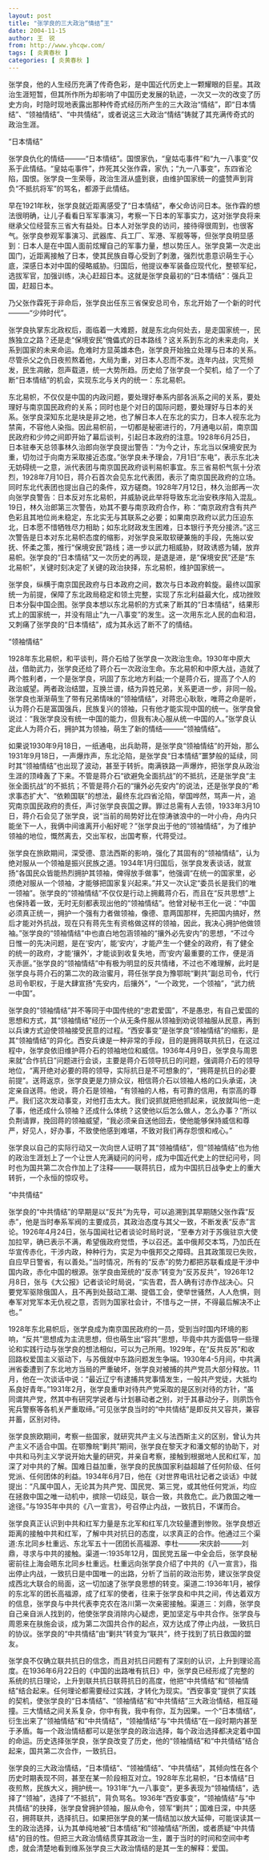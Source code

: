 ```yaml
---
layout: post
title: "张学良的三大政治“情结”王"
date: 2004-11-15
author: 王　锐
from: http://www.yhcqw.com/
tags: [ 炎黄春秋 ]
categories: [ 炎黄春秋 ]
---
```





张学良，他的人生经历充满了传奇色彩，是中国近代历史上一颗耀眼的巨星。其政治生涯短暂，但其所作所为却影响了中国历史发展的轨迹，一次又一次的改变了历史方向，时隐时现地表露出那种传奇式经历所产生的三大政治“情结”，即“日本情结”、“领袖情结”、“中共情结”，或者说这三大政治“情结”铸就了其充满传奇式的政治生涯。

“日本情结”


张学良仇化的情结———“日本情结”。国恨家仇，“皇姑屯事件”和“九一八事变”仅系于此情结。“皇姑屯事件”，炸死其父张作霖，家仇；“九一八事变”，东四省沦陷，国恨。张学良一生荣辱，政治生涯从盛到衰，由维护国家统一的盛赞声到背负“不抵抗将军”的骂名，都源于此情结。


早在1921年秋，张学良就近距离感受了“日本情结”，奉父命访问日本。张作霖的想法很明确，让儿子看看日军军事演习，考察一下日本的军事实力，这对张学良将来继承父位经营东三省大有益处。日本人对张学良的访问，接待得很周到，也很客气。张学良参观军事演习、武器库、兵工厂、军港、军舰等等，但张学良明显感到：日本人是在中国人面前炫耀自己的军事力量，想以势压人。张学良第一次走出国门，近距离接触了日本，使其民族自尊心受到了刺激，强烈忧患意识萌生于心底，深感日本对中国的侵略威胁。归国后，他提议奉军装备应现代化，整顿军纪，选拔军官，加强训练，决心赶超日本。这就是张学良最初的“日本情结”：强兵卫国，赶超日本。

乃父张作霖死于非命后，张学良出任东三省保安总司令，东北开始了一个新的时代———“少帅时代”。


张学良执掌东北政权后，面临着一大难题，就是东北向何处去，是走国家统一，民族独立之路？还是走“保境安民”傀儡式的日本路线？这关系到东北的未来走向，关系到国家的未来命运。危难时方显英雄本色，张学良开始独立处理与日本的关系。尽管杀父之仇日夜煎熬着他，大局为重，对日本人忍而不发。连年内战，灾荒频发，民生凋敝，怨声载道，统一大势所趋。历史给了张学良一个契机，给了一个了断“日本情结”的机会，实现东北与关内的统一：东北易帜。


东北易帜，不仅仅是中国的内政问题，要处理好奉系内部各派系之间的关系，要处理好与南京国民政府的关系；同时也是个对日的国际问题，要处理好与日本的关系。张学良深知东北是块是非之地，也了解日本人在东北的实力，日本人视东北为禁脔，不容他人染指。因此易帜前，一切都是秘密进行的，7月通电以前，南京国民政府和少帅之间即开始了幕后谈判，引起日本政府的注意。1928年6月25日，日本驻奉天总领事林久治郎向张学良提出警告：“为今之计，东北当以保境安民为重，切勿过于向南方采取接近态度。”张学良未予理会，7月1日“东电”，表示东北决无妨碍统一之意，派代表团与南京国民政府谈判易帜事宜。东三省易帜气氛十分浓烈，1928年7月10日，蒋介石首次会见东北代表团，表示了南京国民政府的立场。同时东北代表团也提出自己的条件，双方磋商。1928年7月12日，林久治郎再一次向张学良警告：日本反对东北易帜，并威胁说此举将导致东北治安秩序陷入混乱。19日，林久治郎第三次警告，劝其不要与南京政府合作，称：“南京政府含有共产色彩且其地位尚未稳定，东北实无与其联系之必要；如果南京政府以武力压迫东北，日本愿不惜牺牲尽力相助；如东北财政发生困难，日本银行予充分接济。”这三次警告是日本对东北易帜态度的缩影，对张学良采取软硬兼施的手段，先施以安抚、怀柔之策，推行“保境安民”路线；进一步以武力相威胁，财政诱惑为辅，放弃易帜。张学良的“日本情结”又一次历史的再现，是退是进，是“保境安民”还是“东北易帜”，关键时刻决定了关键的政治抉择，东北易帜，维护国家统一。


张学良，纵横于南京国民政府与日本政府之间，数次与日本政府斡旋。最终以国家统一为前提，保障了东北政局稳定和领土完整，实现了东北利益最大化，成功挫败日本分裂中国企图。张学良本想以东北易帜的方式来了断其的“日本情结”，结果形式上的国家统一，并没有阻止“九一八事变”的发生。这一次用东北人民的血和泪，又刺痛了张学良的“日本情结”，成为其永远了断不了的情结。

“领袖情结”


1928年东北易帜，和平谈判，蒋介石给了张学良一次政治生命。1930年中原大战，借助武力，张学良还给了蒋介石一次政治生命。东北易帜和中原大战，造就了两个胜利者，一个是张学良，巩固了东北地方利益;一个是蒋介石，提高了个人的政治威望。两者政治结盟，互换兰谱，结为异姓兄弟，关系更进一步，非同一般。张学良也渐渐萌生了带有兄弟情味的“领袖情结”，对蒋忠心耿耿，唯蒋之命是听，认为蒋介石是富国强兵，民族复兴的领袖，只有他才能实现中国的统一。张学良曾说过：“我张学良没有统一中国的能力，但我有决心服从统一中国的人。”张学良认定此人为蒋介石，拥护其为领袖，萌生了新的情结———“领袖情结”。


如果说1930年9月18日，一纸通电，出兵助蒋，是张学良“领袖情结”的开始，那么1931年9月18日，一声爆炸声，东北沦陷，是张学良“日本情结”噩梦般的延续，同时其“领袖情结”也出现了波动，甚至于转折。南满铁路一声爆炸，把张学良从政治生涯的顶峰轰了下来。不管是蒋介石“欲避免全面抗战”的不抵抗，还是张学良“主张全面抗战”的不抵抗；不管是蒋介石的“攘外必先安内”的说法，还是张学良的“希求事态扩大”、“依赖国联”的想法，最终东北四省沦陷，举国哗然，骂声一片，追究南京国民政府的责任，声讨张学良丧国之罪。罪过总需有人去领，1933年3月10日，蒋介石会见了张学良，说“当前的局势好比在惊涛骇浪中的一叶小舟，舟内只能坐下一人，我俩中间谁离开小船好呢？”张学良出于他的“领袖情结”，为了维护领袖的地位，慨然离去，交出军权，出国考察，代蒋受过。


张学良在旅欧期间，深受德、意法西斯的影响，强化了其固有的“领袖情结”，认为绝对服从一个领袖是振兴民族之道。1934年1月归国后，张学良发表谈话，就宣扬“各国民众皆能热烈拥护其领袖，俾得放手做事”，他强调“在统一的国家里，必须绝对服从一个领袖，才能够把国家复兴起来。”并又一次认定“委员长是我们的唯一领袖”。张学良的“领袖情结”不仅仅是行动上拥戴蒋介石，而且在“反共思想”上也保持着一致，无时无刻都表现出他的“领袖情结”。他曾对秘书王化一说：“中国必须真正统一，拥护一个强有力者做领袖，像德、意两国那样，先把国内搞好，然后才能对外抗战，现在只有蒋先生有资格做这样的领袖，因此，我决心拥护他做领袖。”张学良的“领袖情结”中也直白地包涵领袖的“攘外必先安内”的思想，“不过今日惟一的先决问题，是在‘安内’，能‘安内’，才能产生一个健全的政府，有了健全的统一的政府，才能‘攘外’，才能谈到收复失地，而‘安内’最重要的工作，便是消灭赤匪。”张学良的“领袖情结”中有极为明显的反共情绪，不过也不难理解，此时是张学良与蒋介石的第二次的政治蜜月，蒋任张学良为豫鄂皖“剿共”副总司令，代行总司令职权，于是大肆宣扬“先安内，后攘外”，“一个政党，一个领袖”，“武力统一中国”。


张学良的“领袖情结”并不等同于中国传统的“忠君爱国”，不是愚忠，有自己爱国的思想和方式，其“领袖情结”经历一个从无条件服从领袖到劝说领袖服从民意，再到以兵谏方式迫使领袖接受民意的过程。“西安事变”是张学良“领袖情结”的缩影，是其“领袖情结”的异化。西安兵谏是一种非常的手段，目的是拥蒋联共抗日，在这过程中，张学良依旧维护蒋介石的领袖地位和威信。1936年4月9日，张学良与周恩来就“合作抗日”问题进行会谈，主要是蒋介石领导抗日的问题，强调蒋介石的领导地位，“离开绝对必要的蒋的领导，实际抗日是不可想象的”，“拥蒋是抗日的必要前提”。送蒋返京，张学良更是力排众议，相信蒋介石以领袖人格的口头承诺，决定亲自送蒋。他说，蒋介石是领袖，“有领袖的人格，有可靠的信用，有崇高的尊严。我们这次发动事变，对他打击太大。我们说抓就把他抓起来，说放就叫他一走了事，他还成什么领袖？还成什么体统？这使他以后怎么做人，怎么办事？”所以负荆请罪，挽回蒋的领袖威望，“我必须亲自送他回去，使他能够保持威信和尊严，好见人，好办事，不致使他感到难堪，不致对我们再存怨恨和戒心。”


张学良以自己的实际行动又一次向世人证明了其“领袖情结”，但“领袖情结”也为他的政治生涯划上了一个让世人充满疑问的问号，成为中国近代史上的世纪问号，同时也为国共第二次合作加上了注释———联蒋抗日，成为中国抗日战争史上的重大转折，一个永恒的惊叹号。

“中共情结”


张学良的“中共情结”的早期是以“反共”为先导，可以追溯到其早期随父张作霖“反赤”，他是当时奉系军阀的主要成员，其政治态度与其父一致，不断发表“反赤”言论。1926年4月24日，张与国闻社记者谈论时局时说，“至奉方对于苏俄驻京大使加拉罕，确已表示不满，希望俄政府觉悟，予以召还。盖中俄邦交本笃，乃加氏在华宣传赤化，干涉内政，种种行为，实足为中俄邦交之障碍。且其政策现已失败，自应早日警省，有以善处。”当时情况，所有的“反赤”的势力都把苏联看成是干涉中国内政，赤化中国的根源。张学良由笼统的“反赤”转变为“反苏反共”，1926年12月8日，张与《大公报》记者谈论时局说，“实告君，吾人确有讨赤作战决心。只要党军驱除俄国人，且不再到处鼓动工潮、提倡工会，使举世骚然，人人危惧，则奉军对党军本无仇视之意，否则为国家社会计，不惜与之一拼，不得最后解决不止也。”


1928年东北易帜后，张学良成为南京国民政府的一员，受到当时国内环境的影响，“反共”思想成为主流思想，但也萌生出“容共”思想，毕竟中共方面倡导一些理论和实践行动与张学良的想法相似，可以为己所用。1929年，在“反共反苏”和收回路权爱国主义驱动下，与苏俄就中东路问题发生争端。1930年4-5月间，中共满洲省委遭到了东北地方当局的严重破坏，张学良对被捕的共产党员大部分释放。11月，他在一次谈话中说：“最近辽宁有逮捕共党事情发生，一般共产党徒，大抵均系良好青年。”1931年2月，张学良重申对待共产党采取的是区别对待的方针，“虽同谓共产党，然其中有研究学说者与计划暴动者之别，对于其暴动分子，则夙饬令宪兵警察等各机关严重取缔。”可见张学良当时的“中共情结”是即反共又容共，兼容并蓄，区别对待。


张学良旅欧期间，考察一些国家，就研究共产主义与法西斯主义的区别，曾认为共产主义不适合中国。在鄂豫皖“剿共”期间，张学良在黎天才和潘文郁的协助下，对中共和马列主义学说开始大量的研究，并亲自考察，接触到根据地人民和红军，加深了对中共的了解。国难日益加重，张学良的民族国家利益超越了任何阶级、任何党派、任何团体的利益。1934年6月7日，他在《对世界电讯社记者之谈话》中就提出：“凡属中国人，无论其为共产党、国民党、第三党，或其他任何党派，均应在拯救中国之唯一动机中，摈除一切歧见，联合一致，共救危亡。此乃救国之唯一途径。”与1935年中共的《八一宣言》，号召停止内战，一致抗日，不谋而合。


张学良真正认识到中共和红军力量是东北军和红军几次较量遭到惨败。张学良想近距离的接触中共和红军，了解中共对抗日的态度，以求真正的合作。他通过三个渠道:东北同乡杜重远、东北军五十一团团长高福源、李杜———宋庆龄———刘鼎，寻求与中共的接触。渠道一:1935年12月，国民党五届一中全会后，张学良秘密前往上海会晤东北同乡杜重远。杜重远向张学良介绍了中共的《八一宣言》，指出停止内战，一致抗日是中国唯一的出路，分析了当前的政治形势，建议张学良促成西北大联合的局面，这一切加速了张学良思想的转变。渠道二:1936年1月，被俘的东北军的团长高福源，成了红军的使者，往来于张学良和中共之间，传达着双方的信息，张学良与中共代表李克农在洛川第一次亲密接触。渠道三：刘鼎，张学良自己亲自派人找到的，他使张学良消除内心疑虑，更加坚定与中共合作。张学良与周恩来在肤施会谈，成为第二次国共合作的起点，双方达成了停止内战，一致抗日的协议。张学良的“中共情结”由“剿共”转变为“联共”，终于找到了抗日救国的盟友。


张学良不仅确立联共抗日的信念，而且对抗日问题有了深刻的认识，上升到理论高度。在1936年6月22日的《中国的出路唯有抗日》中，张学良已经形成了完整的系统的抗日理论，上升到联共抗日联蒋抗日的高度，他把“中共情结”和“领袖情结”结合起来。任何理论都需要经过实践，才转化为现实。“西安事变”提供了实践的契机，使张学良的“日本情结”、“领袖情结”和“中共情结”三大政治情结，相互碰撞。三大情结之间关系复杂，你中有我，我中有你，互为因果。一个“日本情结”，衍生出来了“领袖情结”和“中共情结”，“领袖情结”与“中共情结”在一段时期内甚至于矛盾。每一个政治情结都可以是张学良的政治选择，每个政治选择都决定着中国的命运。历史选择张学良，张学良改变了历史，他的“领袖情结”和“中共情结”结合起来，国共第二次合作，一致抗日。


张学良的三大政治情结，“日本情结”、“领袖情结”、“中共情结”，其倾向性在各个历史时期表现不同，甚至在某一阶段相互对立。1928年东北易帜，“日本情结”日夜煎熬，民族大义，拥护统一。1931年“九一八事变”，更多表现为“领袖情结”，选择了“领袖”，选择了“不抵抗”，背负骂名。1936年“西安事变”，“领袖情结”与“中共情结”的抉择，张学良曾拥护领袖，服从命令，领军“剿共”；国难日深，中共感召，拥蒋联共，选择抗日。如果把张学良的某一情结加以放大延伸，可能误读其一生的政治选择，认为其单纯地被“日本情结”和“领袖情结”所困，或者质疑“中共情结"的目的性。但把三大政治情结贯穿其政治一生，置于当时的时间和空间中考虑，就会清楚地看到维系张学良三大政治情结的是其一生的解释：爱国。



